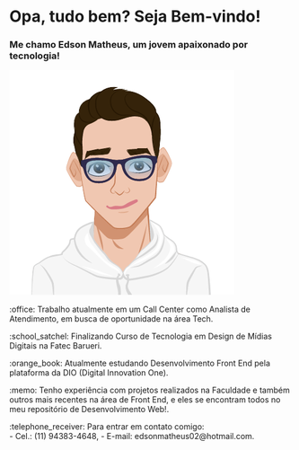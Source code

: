<!--
**Edsano/Edsano** is a ✨ _special_ ✨ repository because its `README.md` (this file) appears on your GitHub profile.

Here are some ideas to get you started:

- 🔭 I’m currently working on ...
- 🌱 I’m currently learning ...
- 👯 I’m looking to collaborate on ...
- 🤔 I’m looking for help with ...
- 💬 Ask me about ...
- 📫 How to reach me: ...
- 😄 Pronouns: ...
- ⚡ Fun fact: ...
-->

# Opa, tudo bem? Seja Bem-vindo! 
### Me chamo Edson Matheus, um jovem apaixonado por tecnologia!      

<img src="img/meu_avatar.png">

<br>
<p>:office: Trabalho atualmente em um Call Center como Analista de Atendimento, em busca de oportunidade na área Tech.</p>
<p>:school_satchel: Finalizando Curso de Tecnologia em Design de Mídias Digitais na Fatec Barueri.</p>
<p>:orange_book: Atualmente estudando Desenvolvimento Front End pela plataforma da DIO (Digital Innovation One).</p>
<p>:memo: Tenho experiência com projetos realizados na Faculdade e também outros mais recentes na área de Front End, e eles se encontram todos no meu repositório de Desenvolvimento Web!.</p>
<p>:telephone_receiver: Para entrar em contato comigo:<br>
- Cel.: (11) 94383-4648, 
- E-mail: edsonmatheus02@hotmail.com.</p>
 
